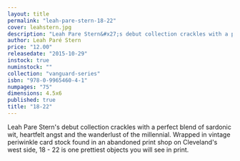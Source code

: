 ```yaml
---
layout: title
permalink: "leah-pare-stern-18-22"
cover: leahstern.jpg
description: "Leah Pare Stern&#x27;s debut collection crackles with a perfect blend of sardonic wit, heartfelt angst and the wanderlust of the millennial. Wrapped in vintage periwinkle card stock found in an abandoned print shop on Cleveland&#x27;s west side, 18 - 22 is one prettiest objects you will see in print."
author: Leah Paré Stern
price: "12.00"
releasedate: "2015-10-29"
instock: true
numinstock: ""
collection: "vanguard-series"
isbn: "978-0-9965460-4-1"
numpages: "75"
dimensions: 4.5x6
published: true
title: "18-22"
---
```





Leah Pare Stern's debut collection crackles with a perfect blend of sardonic wit, heartfelt angst and the wanderlust of the millennial. Wrapped in vintage periwinkle card stock found in an abandoned print shop on Cleveland's west side, 18 - 22 is one prettiest objects you will see in print.
